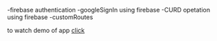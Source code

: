 -firebase authentication 
-googleSignIn using firebase 
-CURD opetation using firebase 
-customRoutes

to watch demo of app [click](https://www.linkedin.com/posts/laxmi-narayan-69819b191_flutter-dart-ui-activity-6798286462698823680-6o0m/)
